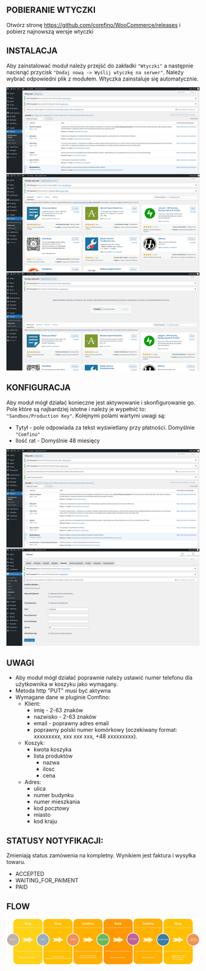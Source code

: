 ## POBIERANIE WTYCZKI

Otwórz stronę https://github.com/comfino/WooCommerce/releases i pobierz najnowszą wersje wtyczki

## INSTALACJA

Aby zainstalować moduł należy przejść do zakładki `"Wtyczki"` a następnie nacisnąć przycisk `"Dodaj nową -> Wyślij wtyczkę na serwer"`. Należy wybrać odpowiedni plik z modułem. Wtyczka zainstaluje się automatycznie.

![Instalacja](images/pl/instalation-1.png "Instalacja")
![Instalacja](images/pl/instalation-2.png "Instalacja")
![Instalacja](images/pl/instalation-3.png "Instalacja")

## KONFIGURACJA

Aby moduł mógł działać konieczne jest aktywowanie i skonfigurowanie go. Pole które są najbardziej istotne i należy je wypełnić to: `"Sandbox/Production Key"`. 
Kolejnymi polami wartymi uwagi są:

* Tytył - pole odpowiada za tekst wyświetlany przy płatności. Domyślnie `"Comfino"`
* Ilość rat - Domyślnie 48 miesięcy

![Konfiguracja](images/pl/configuration-1.png "Konfiguracja")
![Konfiguracja](images/pl/configuration-2.png "Konfiguracja")

## UWAGI

* Aby moduł mógł działać poprawnie należy ustawić numer telefonu dla użytkownika w koszyku jako wymagany. 
* Metoda http "PUT" musi być aktywna
* Wymagane dane w pluginie Comfino:
    * Klient:
        * imię - 2-63 znaków
        * nazwisko - 2-63 znaków
        * email - poprawny adres email
        * poprawny polski numer komórkowy (oczekiwany format: xxxxxxxxx, xxx xxx xxx, +48 xxxxxxxxx).
    * Koszyk:
        * kwota koszyka
        * lista produktów
            * nazwa
            * ilosc
            * cena
    * Adres:
        * ulica
        * numer budynku
        * numer mieszkania
        * kod pocztowy
        * miasto
        * kod kraju

## STATUSY NOTYFIKACJI:

Zmieniają status zamówenia na kompletny. Wynikiem jest faktura i wysyłka towaru.

* ACCEPTED
* WAITING_FOR_PAIMENT
* PAID

## FLOW

![Flow](images/comfino-flow.png "Flow")
